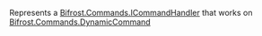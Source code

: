 Represents a [Bifrost.Commands.ICommandHandler](Bifrost.Commands.ICommandHandler) that works on [Bifrost.Commands.DynamicCommand](Bifrost.Commands.DynamicCommand)